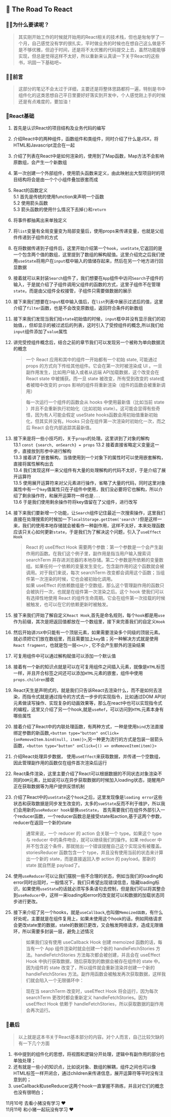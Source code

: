 ## 📘 The Road To React

### 🐱‍🏍为什么要读呢？
> 其实刚开始工作的时候就开始用的React相关的技术栈，但也是匆匆学了一个月，自己感觉没有学的很扎实，平时做业务的时候也在想自己这么做是不是不够优雅，但迫于时间，还是将不太优雅的代码提交上去，虽然功能能够实现，但总是觉得这样不太好，所以重新来认真读一下关于React的这些书，巩固一下基础吧~

### 🐱‍🚀前言
> 这部分的笔记不会太过于详细，主要还是将整体思路都捋一遍，特别是书中组件化的这类思想自己平日里要好好落实到开发中，个人感觉刚上手的时候还是有点难度的，要加油！

### 🥇React基础
1. 首先是认识React的项目结构及业务代码的编写
2. 介绍React中的两种组件，函数组件和类组件，同时介绍了什么是JSX，将HTML和Javascript混合在一起
3. 介绍了列表在React中是如何渲染的，使用到了Map函数，Map方法不会影响原数组，会产生一个新数组
4. 第一次创建一个外部组件，使用箭头函数来定义，由此映射出大型项目时的项目结构将会是由一个个小组件叠加嵌套而成
5. React的函数定义  
   5.1 首先是传统的使用function来声明一个函数  
   5.2 使用箭头函数  
   5.3 箭头函数的使用什么情况下去掉``{}``和``return``  
6. 将事件都抽离出来单独定义
7. 将``list``变量有全局变量变为局部变量后，使用props来传递变量，也就是父组件传递到子组件的方式
8. 在将数据传递到子组件后，这里开始介绍第一个``hook``，``useState``,它返回的是一个包含两个值的数组，这里提到了数组的解构赋值。这里介绍完之后我们使用``useState``将用户在``input``框中输入的值储存起来，然后在另一个地方进行回显数据
9. 接着就可以来封装``Search``组件了，我们想要在``App``组件中访问``Search``子组件的输入，于是就介绍了子组件调用父组件的函数的方式，这里子组件不在管理``state``，而是由父组件全权接管，子组件只需要做数据的展示
10. 接下来我们想要在``Input``框中输入值后，在``list``列表中展示过滤后的值，这里介绍了``filter``函数，也是不会改变原数组，返回符合条件的新数组
11. 接下来我们发现当我们给``state``初始值的时候，``input``框中并没有显示我们的初始值，，但却显示的被过滤后的列表，这时引入了受控组件的概念,所以我们给``input``组件添加了``value``属性
12. 讲完受控组件概念后，结合之前的章节我们可以发现另一个被称为单向数据流的概念  

    > 一个 React 应用和其中的组件一开始都有一个初始 state, 可能通过 props 的方式向下传给其他组件。它会在第一次时被渲染成 UI 。一旦副作用发生，比如用户输入或者从远端 API加载数据，这个改变会在 React state 中被捕获。而一旦 state 被改变，所有受到改变的 state或者被暗中改变的 props 影响的组件将重新渲染（组件的函数会被重新调用）  

    > 每一次运行一个组件的函数会从 hooks 中使用最新值（比如当前 state ）并且不会重新执行初始化（比如初始 state）。这可能会显得有些奇怪，因为有人可能会假定 useState hooks函数会用初始值重新初始化，但其实并没有。Hooks 只会在组件第一次渲染时初始化一次，而之后 React 会在内部追踪其最新值。

13. 接下来是将一些小技巧的，关于``props``的处理。这里讲到了对象的解构  
    13.1 ``const {search, onSearch} = props``
    13.2 接着直接省略定义变量这一步，直接放到形参中进行解构  
    13.3 接着讲了嵌套解构，当值使用到一个对象下的属性时可以使用嵌套解构，直接将属性解构出去  
    13.4 我们发现这样一来父组件有大量的处理解构的代码不太好，于是介绍了展开运算符  
    13.5 使用展开运算符来对父元素进行操作，省略了大量的代码，同时这里对象属性中有一个``key``值属性只在子组件中使用，我们没必要将它也解构，所以介绍了剩余操作符，和展开运算符一样也是```...```  
    13.6 于是我们使用剩余操作符将key值留在了父组件，进行改写  
  
14. 接下来我们要新增一个功能，让``Search``组件记住最近一次搜索操作，这里我们直接在处理搜索的时候加一下``localStorage.getItem('search')``但是这样一来，我们的使用本地存储就会被看作一种副作用，这样不太好，本来处理函数应该只关心如何更新``state``，于是我们为了解决这个问题，引入了``useEffect Hook``  
    > React 的 useEffect Hook 需要两个参数：第一个参数是一个会产生副作用的函数。在我们这个例子里，副作用是指当用户输入搜索词 searchTerm 并存进浏览器的本地存储。第二个参数是所依赖的变量数组。如果任何一个依赖的变量发生变化，包含副作用的这个函数就会被调用。对于我们来说，每次 searchTerm 改变都会调用这个函数；当组件第一次渲染的时候，它也会被初始化调用。  
    > 如果 useEffect 的依赖数组是个空数组，那么这个管理副作用的函数只会被执行一次，也就是在组件第一次渲染之后。这个 hook 使我们可以有选择性地使用 React 的组件生命周期。它会在组件第一次挂载的时候被触发，也可以在它的依赖更新时被触发。

15. 接下来我们开始了解自定义``React Hook``,首先是命名规则，每个``hook``都是用``use``作为前缀，其次是把返回值都放在一个数组里，接下来完善我们的自定义``Hook``  

16. 然后开始讲``JSX``中只能有一个顶层元素，如果需要渲染多个同级的顶层元素。就必须把它们放在数组里，而且需要加上``key``值；另一种解决方式就是使用``React fragment``，也就是包一层``<></>`` , 它不会产生额外的渲染结果

17. 可复用组件中可以通过解构赋值可以添加一个默认值 

18. 接着有一个新的知识点就是可以在可复用组件之间插入元素，就像是``HTML``标签一样，并且开合标签之间还可以添加``HTML``元素的嵌套，组件中使用``props.children``接收

19. React天生是声明式的，就是我们只告诉React去渲染什么，而不是如何去渲染，而指令式就是通过指令的方式去一步步的实现指令，比如通过DOM API对元素做读写操作、实现复杂的动画效果等，那么在react中也可以实现指令式的编程，这里又介绍了另一个hook,就是``useRef``，可以访问到``HTML``元素本身有哪些属性

20. 接着介绍了React中的内联处理函数，有两种方式，一种是使用``bind``方法直接绑定参数的新函数,``<button type="button" onClick={onRemoveItem.bind(null, item)}>``,另一种更为流行的方式是包装一层箭头函数，``<button type="button" onClick={() => onRemoveItem(item)}>`` 

21. 介绍React处理异步数据， 使用``useEffect``来获取数据，并传递一个空数组，因此管理副作用的函数仅在组件首次渲染后运行  

22. React条件渲染，这里主要介绍了React可以根据数据的不同状态对象渲染不同的``DOM``元素，比如说可以在异步获取数据的时候加入loading状态，提醒用户正在获取数据等为用户提供反馈机制

23. 介绍了React中的``useState``这个``hook``之后，这里发现像是``loading error``这些状态和获取数据是同步发生改变的，太多的``sueState``反而不利于维护，所以我们会用新的``useReducer hook``替换``useState``， 首先需要我们在组件外部引入一个reducer函数，一个reducer函数总是接受state和action,基于这两个参数，reducer在返回一个新的state
    > 通常来说，一个 reducer 的 action 会关联一个 type。如果这个 type 与 reducer 中的条件吻合，就可以继续我们的操作。如果 reducer 中并不包含这个条件，那就抛出一个错误提醒自己这个实现没有被覆盖。storiesReducer 函数包含一个 type，并且没有使用当前的状态来计算出一个新的 state，而是直接返回入参 action 的 payload。那新的 state 就自然是 payload了。

24. 使用``useReducer``可以让我们摆脱一些不合理的状态，例如当我们的loading和error同时出现时，一般情况下，我们只希望出现错误信息，隐藏loading标识，如果使用``useState``的话就必须写多条语句去控制，但是我们可以将其整合到``useReducer``中，这样一来loading和error的改变就可以和数据的加载状态同步进行更改。

25. 接下来介绍了另一个hooks，就是``useCallback``,也叫做``Memoized函数``，有什么好处呢，主要就是在组件复用上，如果未使用这个hook的话，例如网络请求会更改state里的数据，state的数据已更改，又会触发网络请求，造成无限循环，所以需要多封装一层，避免上述情况
    > 如果我们没有使用 useCallback Hook 创建 memoized 函数的话，每当有一个 App 组件渲染时就会创建一个新的 handleFetchStories 方法。handleFetchStories 方法每次都会被创建，并且会在 useEffect Hook 中执行获取数据，随后获取到的数据会被存在组件的 state 中。因为组件的 state 改变了，所以组件就会重新渲染并创建一个新的 handleFetchStories 方法。副作用函数会被触发再次获取数据，这样我们就会陷入一个无限循环中： 

    > 现在当 searchTerm 改变时，useEffect Hook 将会运行，因为每次 searchTerm 更改时都会重新定义 handleFetchStories。因为 useEffect Hook 依赖于 handleFetchStories，所以获取数据的副作用会再次运行。
  
### 🎉最后
> 以上就是这本书关于React基本部分的内容。对个人而言，自己比较欠缺的有一下几个方面
1. 书中提到的组件化的思想，将视图和逻辑分开处理，逻辑中有副作用的部分也单独处理；
2. 还有就是一些小的知识点，比如说对象、数组的解耦，组件之间也可以像HTML标签一样开闭合，通过children来传递信息，展开运算符等平时没有注意到的；
3. useCallback和useReducer这两个hook一直掌握不熟练，并且对它们的概念也没有很明白；

11月10号  去看小猪没有学习 ❤  
11月11号  和小猪一起玩没有学习 ❤




  






